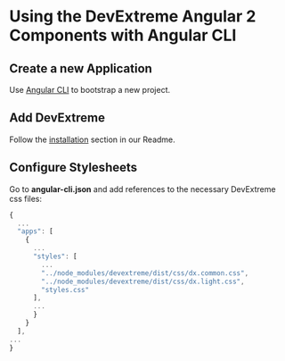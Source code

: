 # Using the DevExtreme Angular 2 Components with Angular CLI

## Create a new Application ##

Use [Angular CLI](https://cli.angular.io/) to bootstrap a new project.

## Add DevExtreme ##

Follow the [installation](https://github.com/DevExpress/devextreme-angular#installation) section in our Readme.

## <a name="configuration"></a>Configure Stylesheets ##

Go to **angular-cli.json** and add references to the necessary DevExtreme css files:

```js
{ 
  ... 
  "apps": [ 
    { 
      ... 
      "styles": [ 
        ...
        "../node_modules/devextreme/dist/css/dx.common.css", 
        "../node_modules/devextreme/dist/css/dx.light.css", 
        "styles.css" 
      ], 
      ... 
      } 
    } 
  ], 
... 
} 
```
